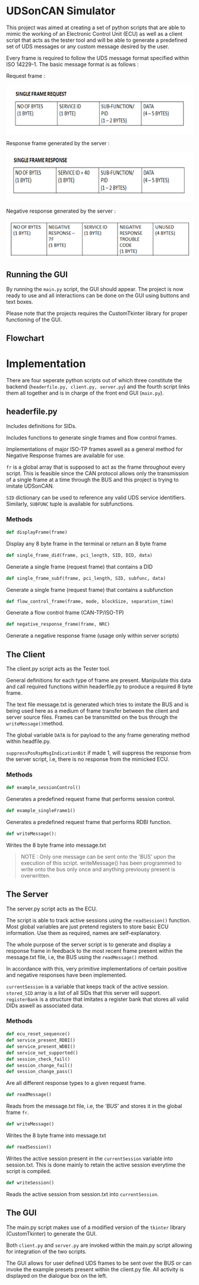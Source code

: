 # UDSonCAN Simulator

This project was aimed at creating a set of python scripts that are able to mimic the working of an Electronic Control Unit (ECU) as well as a client script that acts as the tester tool and will be able to generate a predefined set of UDS messages or any custom message desired by the user.

Every frame is required to follow the UDS message format specified within ISO 14229-1. The basic message format is as follows :

Request frame :

![](/media/message%20format%20request.png)

Response frame generated by the server :

![](/media/positive%20response.png)

Negative response generated by the server :

![](/media/negative%20response.png)

## Running the GUI

By running the `main.py` script, the GUI should appear. The project is now ready to use and all interactions can be done on the GUI using buttons and text boxes.

Please note that the projects requires the CustomTkinter library for proper functioning of the GUI.

## Flowchart

# Implementation

There are four seperate python scripts out of which three constitute the backend (`headerfile.py, client.py, server.py`) and the fourth script links them all together and is in charge of the front end GUI (`main.py`).

## headerfile.py

Includes definitions for SIDs.

Includes functions to generate single frames and flow control frames.

Implementations of major ISO-TP frames aswell as a general method for Negative Response frames are available for use.

`fr` is a global array that is supposed to act as the frame throughout every script. This is feasible since the CAN protocol allows only the transmission of a single frame at a time through the BUS and this project is trying to imitate UDSonCAN.

`SID` dictionary can be used to reference any valid UDS service identifiers.
Similarly, `SUBFUNC` tuple is available for subfunctions.

### Methods

```python
def displayFrame(frame)
```

Display any 8 byte frame in the terminal or return an 8 byte frame

```python
def single_frame_did(frame, pci_length, SID, DID, data)
```

Generate a single frame (request frame) that contains a DID

```python
def single_frame_subf(frame, pci_length, SID, subfunc, data)
```

Generate a single frame (request frame) that contains a subfunction

```python
def flow_control_frame(frame, mode, blockSize, separation_time)
```

Generate a flow control frame (CAN-TP/ISO-TP)

```python
def negative_response_frame(frame, NRC)
```

Generate a negative response frame (usage only within server scripts)

## The Client

The client.py script acts as the Tester tool.

General definitions for each type of frame are present.
Manipulate this data and call required functions within headerfile.py to produce a required 8 byte frame.

The text file message.txt is generated which tries to imitate the BUS and is being used here as a medium of frame transfer between the client and server source files. Frames can be transmitted on the bus through the `writeMessage()`method.

The global variable `DATA` is for payload to the any frame generating method within headfile.py.

`suppressPosRspMsgIndicationBit` if made 1, will suppress the response from the server script, i.e, there is no response from the mimicked ECU.

### Methods

```python
def example_sessionControl()
```

Generates a predefined request frame that performs session control.

```python
def example_singleFrame1()
```

Generates a predefined request frame that performs RDBI function.

```python
def writeMessage():
```

Writes the 8 byte frame into message.txt

> NOTE : Only one message can be sent onto the 'BUS' upon the execution of this script. writeMessage() has been programmed to write onto the bus only once and anything previousy present is overwritten.

## The Server

The server.py script acts as the ECU.

The script is able to track active sessions using the `readSession()` function.
Most global variables are just pretend registers to store basic ECU information. Use them as required, names are self-explanatory.

The whole purpose of the server script is to generate and display a response frame in feedback to the most recent frame present within the message.txt file, i.e, the BUS using the `readMessage()` method.

In accordance with this, very primitive implementations of certain positive and negative responses have been implemented.

`currentSession` is a variable that keeps track of the active session.
`stored_SID` array is a list of all SIDs that this server will support.
`registerBank` is a structure that imitates a register bank that stores all valid DIDs aswell as associated data.

### Methods

```python
def ecu_reset_sequence()
def service_present_RDBI()
def service_present_WDBI()
def service_not_supported()
def session_check_fail()
def session_change_fail()
def session_change_pass()
```

Are all different response types to a given request frame.

```python
def readMessage()
```

Reads from the message.txt file, i.e, the _'BUS'_ and stores it in the global frame `fr`.

```python
def writeMessage()
```

Writes the 8 byte frame into message.txt

```python
def readSession()
```

Writes the active session present in the `currentSession` variable into session.txt. This is done mainly to retain the active session everytime the script is compiled.

```python
def writeSession()
```

Reads the active session from session.txt into `currentSession`.

## The GUI

The main.py script makes use of a modified version of the `tkinter` library (CustomTkinter) to generate the GUI.

Both `client.py` and `server.py` are invoked within the main.py script allowing for integration of the two scripts.

The GUI allows for user defined UDS frames to be sent over the BUS or can invoke the example presets present within the client.py file. All activity is displayed on the dialogue box on the left.
